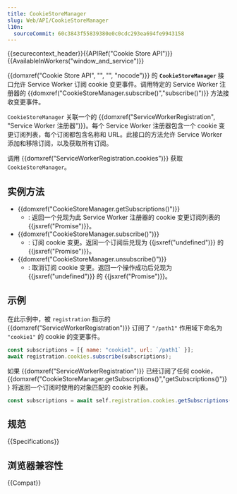 ```yaml
---
title: CookieStoreManager
slug: Web/API/CookieStoreManager
l10n:
  sourceCommit: 60c3843f55839380e0c0cdc293ea694fe9943158
---
```


{{securecontext_header}}{{APIRef("Cookie Store API")}}{{AvailableInWorkers("window_and_service")}}

{{domxref("Cookie Store API", "", "", "nocode")}} 的 **`CookieStoreManager`** 接口允许 Service Worker 订阅 cookie 变更事件。调用特定的 Service Worker 注册器的 {{domxref("CookieStoreManager.subscribe()","subscribe()")}} 方法接收变更事件。

`CookieStoreManager` 关联一个的 {{domxref("ServiceWorkerRegistration", "Service Worker 注册器")}}。每个 Service Worker 注册器包含一个 cookie 变更订阅列表，每个订阅都包含名称和 URL。此接口的方法允许 Service Worker 添加和移除订阅，以及获取所有订阅。

调用 {{domxref("ServiceWorkerRegistration.cookies")}} 获取 `CookieStoreManager`。

## 实例方法

- {{domxref("CookieStoreManager.getSubscriptions()")}}
  - : 返回一个兑现为此 Service Worker 注册器的 cookie 变更订阅列表的 {{jsxref("Promise")}}。
- {{domxref("CookieStoreManager.subscribe()")}}
  - : 订阅 cookie 变更。返回一个订阅后兑现为 {{jsxref("undefined")}} 的 {{jsxref("Promise")}}。
- {{domxref("CookieStoreManager.unsubscribe()")}}
  - : 取消订阅 cookie 变更。返回一个操作成功后兑现为 {{jsxref("undefined")}} 的 {{jsxref("Promise")}}。

## 示例

在此示例中，被 `registration` 指示的 {{domxref("ServiceWorkerRegistration")}} 订阅了 `"/path1"` 作用域下命名为 `"cookie1"` 的 cookie 的变更事件。

```js
const subscriptions = [{ name: "cookie1", url: `/path1` }];
await registration.cookies.subscribe(subscriptions);
```

如果 {{domxref("ServiceWorkerRegistration")}} 已经订阅了任何 cookie，{{domxref("CookieStoreManager.getSubscriptions()","getSubscriptions()")}} 将返回一个订阅时使用的对象匹配的 cookie 列表。

```js
const subscriptions = await self.registration.cookies.getSubscriptions();
```

## 规范

{{Specifications}}

## 浏览器兼容性

{{Compat}}
